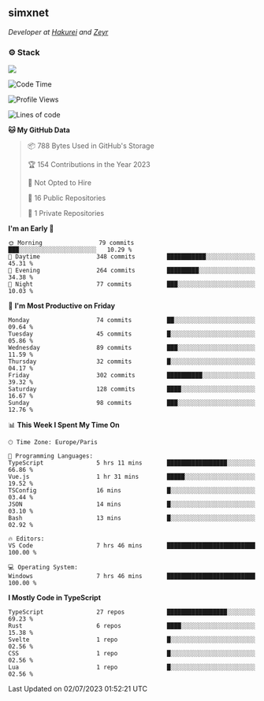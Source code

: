 <h2>simxnet</h2>
<p><em>Developer at <a href="https://github.com/hakureiapp">Hakurei</a> and <a href="https://github.com/zeyrbot">Zeyr</a></em></p>

### ⚙️ Stack
![](https://skillicons.dev/icons?i=git,docker,js,ts,cloudflare,css,deno,express,cpp,rust,arduino,graphql,html,nestjs,react,apollo,bash,lua,nextjs,nodejs,ps,powershell,neovim,postgres,tailwind,prisma)

<!--START_SECTION:waka-->
![Code Time](http://img.shields.io/badge/Code%20Time-94%20hrs%2018%20mins-blue)

![Profile Views](http://img.shields.io/badge/Profile%20Views-10-blue)

![Lines of code](https://img.shields.io/badge/From%20Hello%20World%20I%27ve%20Written-107.7%20thousand%20lines%20of%20code-blue)

**🐱 My GitHub Data** 

> 📦 788 Bytes Used in GitHub's Storage 
 > 
> 🏆 154 Contributions in the Year 2023
 > 
> 🚫 Not Opted to Hire
 > 
> 📜 16 Public Repositories 
 > 
> 🔑 1 Private Repositories 
 > 
**I'm an Early 🐤** 

```text
🌞 Morning                79 commits          ███░░░░░░░░░░░░░░░░░░░░░░   10.29 % 
🌆 Daytime                348 commits         ███████████░░░░░░░░░░░░░░   45.31 % 
🌃 Evening                264 commits         █████████░░░░░░░░░░░░░░░░   34.38 % 
🌙 Night                  77 commits          ███░░░░░░░░░░░░░░░░░░░░░░   10.03 % 
```
📅 **I'm Most Productive on Friday** 

```text
Monday                   74 commits          ██░░░░░░░░░░░░░░░░░░░░░░░   09.64 % 
Tuesday                  45 commits          █░░░░░░░░░░░░░░░░░░░░░░░░   05.86 % 
Wednesday                89 commits          ███░░░░░░░░░░░░░░░░░░░░░░   11.59 % 
Thursday                 32 commits          █░░░░░░░░░░░░░░░░░░░░░░░░   04.17 % 
Friday                   302 commits         ██████████░░░░░░░░░░░░░░░   39.32 % 
Saturday                 128 commits         ████░░░░░░░░░░░░░░░░░░░░░   16.67 % 
Sunday                   98 commits          ███░░░░░░░░░░░░░░░░░░░░░░   12.76 % 
```


📊 **This Week I Spent My Time On** 

```text
🕑︎ Time Zone: Europe/Paris

💬 Programming Languages: 
TypeScript               5 hrs 11 mins       █████████████████░░░░░░░░   66.86 % 
Vue.js                   1 hr 31 mins        █████░░░░░░░░░░░░░░░░░░░░   19.52 % 
TSConfig                 16 mins             █░░░░░░░░░░░░░░░░░░░░░░░░   03.44 % 
JSON                     14 mins             █░░░░░░░░░░░░░░░░░░░░░░░░   03.10 % 
Bash                     13 mins             █░░░░░░░░░░░░░░░░░░░░░░░░   02.92 % 

🔥 Editors: 
VS Code                  7 hrs 46 mins       █████████████████████████   100.00 % 

💻 Operating System: 
Windows                  7 hrs 46 mins       █████████████████████████   100.00 % 
```

**I Mostly Code in TypeScript** 

```text
TypeScript               27 repos            █████████████████░░░░░░░░   69.23 % 
Rust                     6 repos             ████░░░░░░░░░░░░░░░░░░░░░   15.38 % 
Svelte                   1 repo              █░░░░░░░░░░░░░░░░░░░░░░░░   02.56 % 
CSS                      1 repo              █░░░░░░░░░░░░░░░░░░░░░░░░   02.56 % 
Lua                      1 repo              █░░░░░░░░░░░░░░░░░░░░░░░░   02.56 % 
```




 Last Updated on 02/07/2023 01:52:21 UTC
<!--END_SECTION:waka-->


<!--
<p align="center">
     <a href="https://discord.gg/HhybNhchcC"><img src="https://invidget.switchblade.xyz/sejc7TnX6N" align="center" ><a>
</p> 
-->
